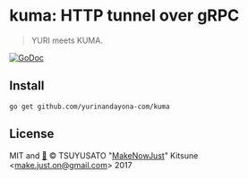 # kuma: HTTP tunnel over gRPC

> YURI meets KUMA.

[![GoDoc](https://godoc.org/github.com/yurinandayona-com/kuma?status.svg)](https://godoc.org/github.com/yurinandayona-com/kuma)

## Install

```console
go get github.com/yurinandayona-com/kuma
```

## License

MIT and [:sushi:](https://github.com/MakeNowJust/sushi-ware)
© TSUYUSATO "[MakeNowJust](https://quine.codes)" Kitsune <<make.just.on@gmail.com>> 2017
